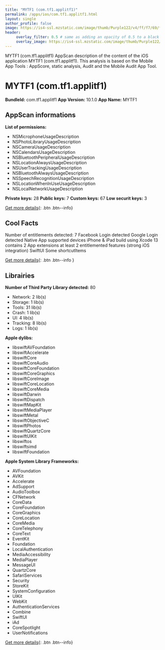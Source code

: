 ```yaml
---
title: "MYTF1 (com.tf1.applitf1)"
permalink: /apps/ios/com.tf1.applitf1.html
layout: single
author_profile: false
image: https://is4-ssl.mzstatic.com/image/thumb/Purple122/v4/ff/f7/69/fff769fb-1353-5258-e3b0-afd8f062f605/AppIcon-0-0-1x_U007emarketing-0-0-0-7-0-0-sRGB-0-0-0-GLES2_U002c0-512MB-85-220-0-0.png/512x512bb.jpg
header: 
     overlay_filter: 0.5 # same as adding an opacity of 0.5 to a black background
     overlay_image: https://is4-ssl.mzstatic.com/image/thumb/Purple122/v4/ff/f7/69/fff769fb-1353-5258-e3b0-afd8f062f605/AppIcon-0-0-1x_U007emarketing-0-0-0-7-0-0-sRGB-0-0-0-GLES2_U002c0-512MB-85-220-0-0.png/512x512bb.jpg
---
```

MYTF1 (com.tf1.applitf1) AppScan description of the content of the iOS application MYTF1 (com.tf1.applitf1). This analysis is based on the Mobile App Tools : AppScore, static analysis, Audit and the Mobile Audit App Tool.

# MYTF1 (com.tf1.applitf1)

**BundleId:** com.tf1.applitf1
**App Version:** 10.1.0
**App Name:** MYTF1


## AppScan informations 

**List of permissions:** 
- NSMicrophoneUsageDescription
- NSPhotoLibraryUsageDescription
- NSCameraUsageDescription
- NSCalendarsUsageDescription
- NSBluetoothPeripheralUsageDescription
- NSLocationAlwaysUsageDescription
- NSUserTrackingUsageDescription
- NSBluetoothAlwaysUsageDescription
- NSSpeechRecognitionUsageDescription
- NSLocationWhenInUseUsageDescription
- NSLocalNetworkUsageDescription
  
  
**Private keys:** 28
**Public keys:** 7
**Custom keys:** 67
**Low securit keys:** 3
  
[Get more details](/pricing.html){: .btn .btn--info}

## Cool Facts

Number of entitlements detected: 7
Facebook Login detected
Google Login detected
Native App
supported devices iPhone & iPad
build using Xcode 13
contains 2 App extensions
at least 2 entitlemented features (strong iOS integration)
SwiftUI
Some shortcutItems 
  
[Get more details](/pricing.html){: .btn .btn--info }

## Librairies 
**Number of Third Party Library detected:** 80
- Network: 2 lib(s)
- Storage: 1 lib(s)
- Tools: 31 lib(s)
- Crash: 1 lib(s)
- UI: 4 lib(s)
- Tracking: 8 lib(s)
- Logs: 1 lib(s)


**Apple dylibs:**
- libswiftAVFoundation
- libswiftAccelerate
- libswiftCore
- libswiftCoreAudio
- libswiftCoreFoundation
- libswiftCoreGraphics
- libswiftCoreImage
- libswiftCoreLocation
- libswiftCoreMedia
- libswiftDarwin
- libswiftDispatch
- libswiftMapKit
- libswiftMediaPlayer
- libswiftMetal
- libswiftObjectiveC
- libswiftPhotos
- libswiftQuartzCore
- libswiftUIKit
- libswiftos
- libswiftsimd
- libswiftFoundation


**Apple System Library Frameworks:**
- AVFoundation
- AVKit
- Accelerate
- AdSupport
- AudioToolbox
- CFNetwork
- CoreData
- CoreFoundation
- CoreGraphics
- CoreLocation
- CoreMedia
- CoreTelephony
- CoreText
- EventKit
- Foundation
- LocalAuthentication
- MediaAccessibility
- MediaPlayer
- MessageUI
- QuartzCore
- SafariServices
- Security
- StoreKit
- SystemConfiguration
- UIKit
- WebKit
- AuthenticationServices
- Combine
- SwiftUI
- iAd
- CoreSpotlight
- UserNotifications


  
[Get more details](/pricing.html){: .btn .btn--info}

